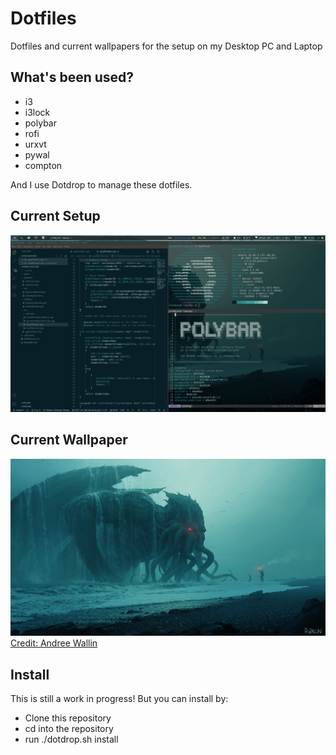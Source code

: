# Dotfiles
Dotfiles and current wallpapers for the setup on my Desktop PC and Laptop

## What's been used?
- i3
- i3lock
- polybar
- rofi
- urxvt
- pywal
- compton

And I use Dotdrop to manage these dotfiles.

## Current Setup
![Screenshot](/dotfiles/config/images/scrot.png)

## Current Wallpaper
![Screenshot](/dotfiles/config/images/cthulu-wallpaper.png)
[Credit: Andree Wallin](https://andreewallin.com/)

## Install
This is still a work in progress!
But you can install by:

- Clone this repository
- cd into the repository
- run ./dotdrop.sh install
